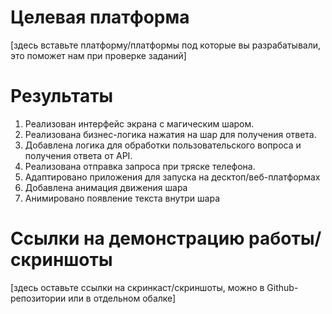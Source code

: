 # Целевая платформа

[здесь вставьте платформу/платформы под которые вы разрабатывали, это поможет нам при проверке заданий]

# Результаты

1. Реализован интерфейс экрана с магическим шаром.
2. Реализована бизнес-логика нажатия на шар для получения ответа. 
3. Добавлена логика для обработки пользовательского вопроса и получения ответа от API.
4. Реализована отправка запроса при тряске телефона.
5. Адаптировано приложения для запуска на десктоп/веб-платформах
6. Добавлена анимация движения шара
7. Анимировано появление текста внутри шара 


# Ссылки на демонстрацию работы/скриншоты

[здесь оставьте ссылки на скринкаст/скриншоты, можно в Github-репозитории или в отдельном обалке]
